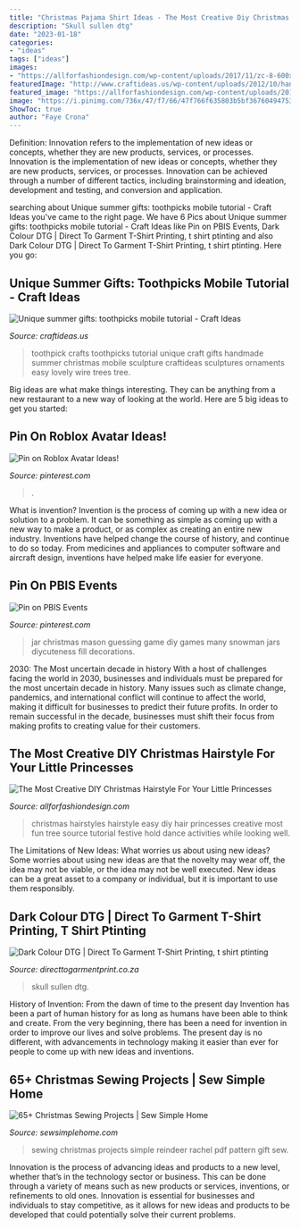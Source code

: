 ```yaml
---
title: "Christmas Pajama Shirt Ideas - The Most Creative Diy Christmas Hairstyle For Your Little Princesses"
description: "Skull sullen dtg"
date: "2023-01-18"
categories:
- "ideas"
tags: ["ideas"]
images:
- "https://allforfashiondesign.com/wp-content/uploads/2017/11/zc-8-600x921.jpg"
featuredImage: "http://www.craftideas.us/wp-content/uploads/2012/10/handmade-crafts.jpg"
featured_image: "https://allforfashiondesign.com/wp-content/uploads/2017/11/zc-8-600x921.jpg"
image: "https://i.pinimg.com/736x/47/f7/66/47f766f635803b5bf36760494753c065--guessing-games-game-ideas.jpg"
ShowToc: true
author: "Faye Crona"
---
```



Definition: Innovation refers to the implementation of new ideas or concepts, whether they are new products, services, or processes.
Innovation is the implementation of new ideas or concepts, whether they are new products, services, or processes. Innovation can be achieved through a number of different tactics, including brainstorming and ideation, development and testing, and conversion and application.

	

		
searching about Unique summer gifts: toothpicks mobile tutorial - Craft Ideas you've came to the right page. We have 6 Pics about Unique summer gifts: toothpicks mobile tutorial - Craft Ideas like Pin on PBIS Events, Dark Colour DTG | Direct To Garment T-Shirt Printing, t shirt ptinting and also Dark Colour DTG | Direct To Garment T-Shirt Printing, t shirt ptinting. Here you go:
		
    
## Unique Summer Gifts: Toothpicks Mobile Tutorial - Craft Ideas

<img loading=lazy src="http://www.craftideas.us/wp-content/uploads/2012/10/handmade-crafts.jpg" onerror="this.onerror=null;this.src='https://tse3.mm.bing.net/th?id=OIP.kkOISHj8R5G5xdfmPxhQiAHaJ4&amp;pid=15.1';" alt="Unique summer gifts: toothpicks mobile tutorial - Craft Ideas">

_Source: craftideas.us_

>toothpick crafts toothpicks tutorial unique craft gifts handmade summer christmas mobile sculpture craftideas sculptures ornaments easy lovely wire trees tree. 

	

Big ideas are what make things interesting. They can be anything from a new restaurant to a new way of looking at the world. Here are 5 big ideas to get you started: 

    
## Pin On Roblox Avatar Ideas!

<img loading=lazy src="https://i.pinimg.com/736x/3f/88/e9/3f88e9853fac7550cce8b2c540286ac1.jpg" onerror="this.onerror=null;this.src='https://tse2.mm.bing.net/th?id=OIP._Jdys--uMMV6ubPwuv3nJwAAAA&amp;pid=15.1';" alt="Pin on Roblox Avatar Ideas!">

_Source: pinterest.com_

>. 

	

What is invention?
Invention is the process of coming up with a new idea or solution to a problem. It can be something as simple as coming up with a new way to make a product, or as complex as creating an entire new industry. Inventions have helped change the course of history, and continue to do so today. From medicines and appliances to computer software and aircraft design, inventions have helped make life easier for everyone.

    
## Pin On PBIS Events

<img loading=lazy src="https://i.pinimg.com/736x/47/f7/66/47f766f635803b5bf36760494753c065--guessing-games-game-ideas.jpg" onerror="this.onerror=null;this.src='https://tse3.mm.bing.net/th?id=OIP.tn5vt2moQfPGowL9myCnuQHaJ3&amp;pid=15.1';" alt="Pin on PBIS Events">

_Source: pinterest.com_

>jar christmas mason guessing game diy games many snowman jars diycuteness fill decorations. 

	

2030: The Most uncertain decade in history
With a host of challenges facing the world in 2030, businesses and individuals must be prepared for the most uncertain decade in history. Many issues such as climate change, pandemics, and international conflict will continue to affect the world, making it difficult for businesses to predict their future profits. In order to remain successful in the decade, businesses must shift their focus from making profits to creating value for their customers.

    
## The Most Creative DIY Christmas Hairstyle For Your Little Princesses

<img loading=lazy src="https://allforfashiondesign.com/wp-content/uploads/2017/11/zc-8-600x921.jpg" onerror="this.onerror=null;this.src='https://tse4.mm.bing.net/th?id=OIP.mN07twEI2Ycmf9K6y9RmAQHaLX&amp;pid=15.1';" alt="The Most Creative DIY Christmas Hairstyle For Your Little Princesses">

_Source: allforfashiondesign.com_

>christmas hairstyles hairstyle easy diy hair princesses creative most fun tree source tutorial festive hold dance activities while looking well. 

	

The Limitations of New Ideas: What worries us about using new ideas?
Some worries about using new ideas are that the novelty may wear off, the idea may not be viable, or the idea may not be well executed. New ideas can be a great asset to a company or individual, but it is important to use them responsibly.

    
## Dark Colour DTG | Direct To Garment T-Shirt Printing, T Shirt Ptinting

<img loading=lazy src="https://directtogarmentprint.co.za/wp-content/uploads/2017/12/direct-to-garment-51-768x960.jpg" onerror="this.onerror=null;this.src='https://tse2.mm.bing.net/th?id=OIP.5Pf8y-ugcvTWwASmSqWn8QHaJQ&amp;pid=15.1';" alt="Dark Colour DTG | Direct To Garment T-Shirt Printing, t shirt ptinting">

_Source: directtogarmentprint.co.za_

>skull sullen dtg. 

	

History of Invention: From the dawn of time to the present day
Invention has been a part of human history for as long as humans have been able to think and create. From the very beginning, there has been a need for invention in order to improve our lives and solve problems. The present day is no different, with advancements in technology making it easier than ever for people to come up with new ideas and inventions.

    
## 65+ Christmas Sewing Projects | Sew Simple Home

<img loading=lazy src="https://4.bp.blogspot.com/-3h3-oO_5lPM/W7J54Ou6P1I/AAAAAAAAxSo/M10KY4syZzceZCgDOEKkBPKKfIk7VNmUgCLcBGAs/s1600/reindeers.jpg" onerror="this.onerror=null;this.src='https://tse3.mm.bing.net/th?id=OIP.K116gyBOBx80w4zKCk9l2QHaEk&amp;pid=15.1';" alt="65+ Christmas Sewing Projects | Sew Simple Home">

_Source: sewsimplehome.com_

>sewing christmas projects simple reindeer rachel pdf pattern gift sew. 

	

Innovation is the process of advancing ideas and products to a new level, whether that’s in the technology sector or business. This can be done through a variety of means such as new products or services, inventions, or refinements to old ones. Innovation is essential for businesses and individuals to stay competitive, as it allows for new ideas and products to be developed that could potentially solve their current problems.

